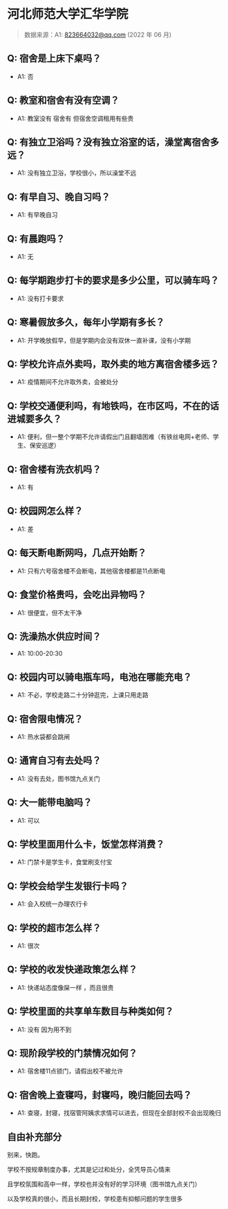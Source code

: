 # 河北师范大学汇华学院

> 数据来源：A1: 823664032@qq.com (2022 年 06 月)

## Q: 宿舍是上床下桌吗？

- A1: 否

## Q: 教室和宿舍有没有空调？

- A1: 教室没有 宿舍有 但宿舍空调租用有些贵

## Q: 有独立卫浴吗？没有独立浴室的话，澡堂离宿舍多远？

- A1: 没有独立卫浴，学校很小，所以澡堂不远

## Q: 有早自习、晚自习吗？

- A1: 有早晚自习

## Q: 有晨跑吗？

- A1: 无

## Q: 每学期跑步打卡的要求是多少公里，可以骑车吗？

- A1: 没有打卡要求

## Q: 寒暑假放多久，每年小学期有多长？

- A1: 开学晚放假早，但是学期内会没有双休一直补课，没有小学期

## Q: 学校允许点外卖吗，取外卖的地方离宿舍楼多远？

- A1: 疫情期间不允许取外卖，会被处分

## Q: 学校交通便利吗，有地铁吗，在市区吗，不在的话进城要多久？

- A1: 便利，但一整个学期不允许请假出门且翻墙困难（有铁丝电网+老师、学生、保安巡逻）

## Q: 宿舍楼有洗衣机吗？

- A1: 有

## Q: 校园网怎么样？

- A1: 差

## Q: 每天断电断网吗，几点开始断？

- A1: 只有六号宿舍楼不会断电，其他宿舍楼都是11点断电

## Q: 食堂价格贵吗，会吃出异物吗？

- A1: 很便宜，但不太干净

## Q: 洗澡热水供应时间？

- A1: 10:00-20:30

## Q: 校园内可以骑电瓶车吗，电池在哪能充电？

- A1: 不必，学校走路二十分钟逛完，上课只用走路

## Q: 宿舍限电情况？

- A1: 热水袋都会跳闸

## Q: 通宵自习有去处吗？

- A1: 没有去处，图书馆九点关门

## Q: 大一能带电脑吗？

- A1: 可以

## Q: 学校里面用什么卡，饭堂怎样消费？

- A1: 门禁卡是学生卡，食堂刷支付宝

## Q: 学校会给学生发银行卡吗？

- A1: 会入校统一办理农行卡

## Q: 学校的超市怎么样？

- A1: 很次

## Q: 学校的收发快递政策怎么样？

- A1: 快递站态度像屎一样 ，而且很贵

## Q: 学校里面的共享单车数目与种类如何？

- A1: 没有 因为用不到

## Q: 现阶段学校的门禁情况如何？

- A1: 宿舍楼11点锁门，请假出校不被允许

## Q: 宿舍晚上查寝吗，封寝吗，晚归能回去吗？

- A1: 查寝，封寝，找宿管阿姨求求情可以进去，但现在全部封校不会出现晚归

## 自由补充部分

别来，快跑。

学校不按规章制度办事，尤其是记过和处分，全凭导员心情来

且学校氛围和高中一样，学校也并没有好的学习环境（图书馆九点关门）

以及学校真的很小，而且长期封校，学校患有抑郁问题的学生很多